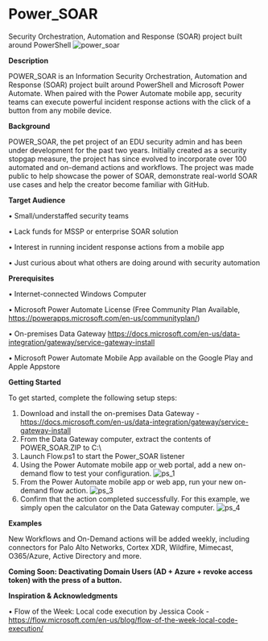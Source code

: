 # Power_SOAR
Security Orchestration, Automation and Response (SOAR) project built around PowerShell
![power_soar](https://user-images.githubusercontent.com/81455058/115311482-5537f000-a135-11eb-8018-997fd988b306.PNG)

**Description**

POWER_SOAR is an Information Security Orchestration, Automation and Response (SOAR) project built around PowerShell and Microsoft Power Automate. When paired with the  Power Automate mobile app, security teams can execute powerful incident response actions with the click of a button from any mobile device.



**Background**

POWER_SOAR, the pet project of an EDU security admin and has been under development for the past two years.  Initially created as a security stopgap measure, the project has since evolved to incorporate over 100 automated and on-demand actions and workflows.
The project was made public to help showcase the power of SOAR, demonstrate real-world SOAR use cases and help the creator become familiar with GitHub.



**Target Audience**

•	Small/understaffed security teams

•	Lack funds for MSSP or enterprise SOAR solution

•	Interest in running incident response actions from a mobile app

•	Just curious about what others are doing around with security automation



**Prerequisites**

•	Internet-connected Windows Computer

•	Microsoft Power Automate License (Free Community Plan Available, 
    https://powerapps.microsoft.com/en-us/communityplan/)
    
•	On-premises Data Gateway
    https://docs.microsoft.com/en-us/data-integration/gateway/service-gateway-install
    
•	Microsoft Power Automate Mobile App available on the Google Play and Apple Appstore



**Getting Started**

To get started, complete the following setup steps:
1.	Download and install the on-premises Data Gateway - https://docs.microsoft.com/en-us/data-integration/gateway/service-gateway-install 
2.	From the Data Gateway computer, extract the contents of POWER_SOAR.ZIP to C:\
3.	Launch Flow.ps1 to start the Power_SOAR listener
4.	Using the Power Automate mobile app or web portal, add a new on-demand flow to test your configuration.
    ![ps_1](https://user-images.githubusercontent.com/81455058/115312263-a4caeb80-a136-11eb-92ff-ac099cfc1c83.PNG)
5.	From the Power Automate mobile app or web app, run your new on-demand flow action.
    ![ps_3](https://user-images.githubusercontent.com/81455058/115313199-751ce300-a138-11eb-9cae-b5d12acc2374.PNG)
6.	Confirm that the action completed successfully.  For this example, we simply open the calculator on the Data Gateway computer.
    ![ps_4](https://user-images.githubusercontent.com/81455058/115314222-63d4d600-a13a-11eb-926d-f69ba683ae30.PNG)

**Examples**

New Workflows and On-Demand actions will be added weekly, including connectors for Palo Alto Networks, Cortex XDR, Wildfire, Mimecast, O365/Azure, Active Directory and more.

**Coming Soon: Deactivating Domain Users (AD + Azure + revoke access token) with the press of a button.**


**Inspiration & Acknowledgments**

•	Flow of the Week: Local code execution by Jessica Cook - https://flow.microsoft.com/en-us/blog/flow-of-the-week-local-code-execution/


